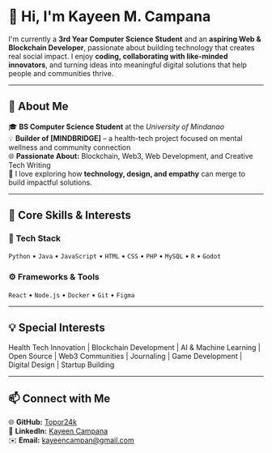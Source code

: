 # 👋 Hi, I'm Kayeen M. Campana  

I'm currently a **3rd Year Computer Science Student** and an **aspiring Web & Blockchain Developer**, passionate about building technology that creates real social impact. I enjoy **coding, collaborating with like-minded innovators**, and turning ideas into meaningful digital solutions that help people and communities thrive.

---

## 🚀 About Me
🎓 **BS Computer Science Student** at the *University of Mindanao*  
💡 **Builder of [MINDBRIDGE]** – a health-tech project focused on mental wellness and community connection  
🌐 **Passionate About:** Blockchain, Web3, Web Development, and Creative Tech Writing  
🧩 I love exploring how **technology, design, and empathy** can merge to build impactful solutions.

---

## 🧠 Core Skills & Interests

### 🧰 Tech Stack
`Python` • `Java` • `JavaScript` • `HTML` • `CSS` • `PHP` • `MySQL` • `R` • `Godot`

### ⚙️ Frameworks & Tools
`React` • `Node.js` • `Docker` • `Git` • `Figma`

---

## 💡 Special Interests
Health Tech Innovation | Blockchain Development | AI & Machine Learning | Open Source | Web3 Communities | Journaling | Game Development | Digital Design | Startup Building  

---

## 📫 Connect with Me  
🌐 **GitHub:** [Topor24k](https://github.com/Topor24k)  
💼 **LinkedIn:** [Kayeen Campana](https://www.linkedin.com/in/kayeen-campana-3b778921b/)  
✉️ **Email:** [kayeencampan@gmail.com](mailto:kayeencampan@gmail.com)  
